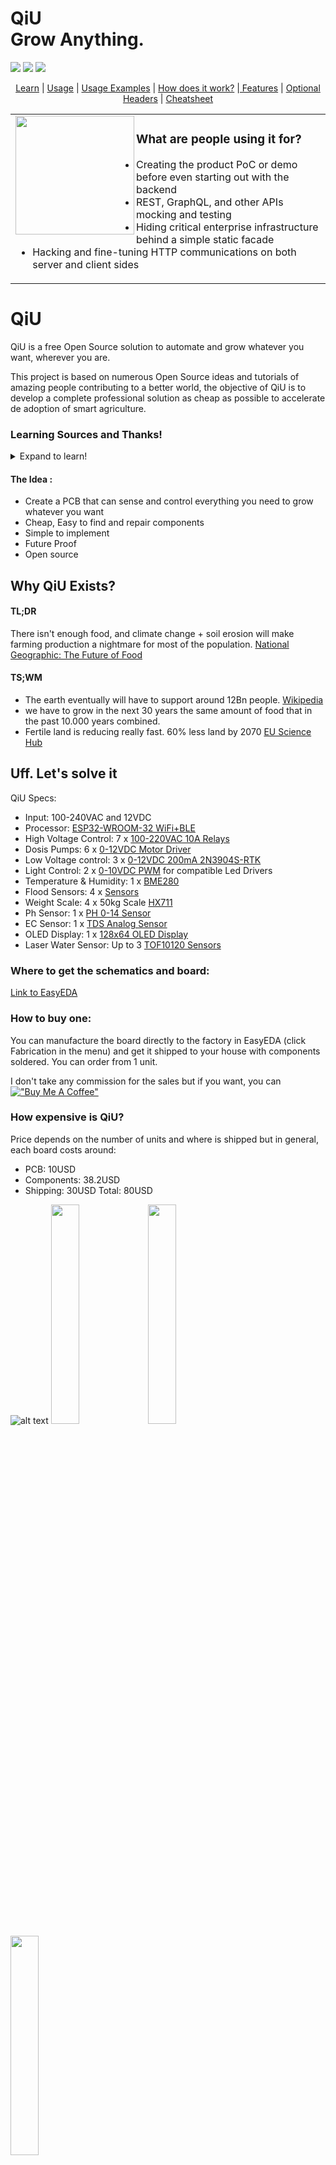 <h1>QiU<br>
Grow Anything.</h1>

<a title="License MIT" href="https://github.com/xnbox/DeepfakeHTTP/blob/master/LICENSE"><img src="https://img.shields.io/badge/license-MIT-blue?style=flat-square"></a>
<a title="Release 0.8" href="https://github.com/xnbox/DeepfakeHTTP/releases"><img src="https://img.shields.io/badge/release-5.1.1-4DC71F?style=flat-square"></a>
<a title="Powered by jnrivera" href="https://github.com/jnrivra"><img src="https://img.shields.io/badge/powered_by-Tommy-blueviolet?style=flat-square"></a>

<p align="center">
<a href="#led-gardener-opengarden">Learn</a> | <a href="#usage">Usage</a> | <a href="#usage-exampes">Usage Examples</a> | <a href="#how-does-it-work">How does it work?</a> |<a href="#features"> Features</a> | <a href="#appendix-aoptional-request-headers">Optional Headers</a> | <a href="Cheatsheet.md">Cheatsheet</a>
</p>

<p align="center">
<table>
<tr>
<td>
<img align="left" src="https://raw.githubusercontent.com/xnbox/DeepfakeHTTP/main/img/image1.png" width="190">
<h3>What are people using it for?</h3>
<ul>
    <li>Creating the product PoC or demo before even starting out with the backend</li>
    <li>REST, GraphQL, and other APIs mocking and testing</li>
    <li>Hiding critical enterprise infrastructure behind a simple static facade</li>
    <li>Hacking and fine-tuning HTTP communications on both server and client sides</li>
</ul>
<img width="1000" height="0">
</td>
</tr>
</table>
</p>




# QiU

QiU is a free Open Source solution to automate and grow whatever you want, wherever you are. 

This project is based on numerous Open Source ideas and tutorials of amazing people contributing to a better world, the objective of QiU is to develop a complete professional solution as cheap as possible to accelerate de adoption of smart agriculture.


### Learning Sources and Thanks!
<details>
 <summary>Expand to learn!</summary>

```
```
  
### Led Gardener OpenGarden
[Github](https://github.com/ledgardener/gardenAutomation)

### Hydroponics / Gardening
[Hoocho](https://www.youtube.com/channel/UC2DFOHCzzuSlS8vyrvMq7Ng)

[Simple Greens Hydroponics](https://www.youtube.com/channel/UCaS_KzwSmTVuWvR1xTsllwA)

[Epic Gardening](https://www.youtube.com/channel/UCSbyncU597LMwb3HhnAI_4w)

[Kyle Gabriel](https://www.youtube.com/channel/UCA4gOP4kv3uYbPybAraDuUw)


### Home Assistant / Node-red / Hardware
[Andreas Spiess](https://www.youtube.com/c/AndreasSpiess)

[The Hook Up](https://www.youtube.com/channel/UC2gyzKcHbYfqoXA5xbyGXtQ)

[Steve Cope](https://www.youtube.com/user/stevecope)

[Electronic Clinic](https://www.youtube.com/channel/UCo1jouP-SEy7Pjrk1p-lDaQ)

```
```
</details>

#### The Idea :
* Create a PCB that can sense and control everything you need to grow whatever you want
* Cheap, Easy to find and repair components
* Simple to implement
* Future Proof
* Open source


## Why QiU Exists?

#### TL;DR

There isn't enough food, and climate change + soil erosion will make farming production a nightmare for most of the population.
[National Geographic: The Future of Food](https://www.nationalgeographic.com/foodfeatures/feeding-9-billion/)


#### TS;WM
* The earth eventually will have to support around 12Bn people. [Wikipedia](https://en.wikipedia.org/wiki/Projections_of_population_growth) 
* we have to grow in the next 30 years the same amount of food that in the past 10.000 years combined.
* Fertile land is reducing really fast. 60% less land by 2070 [EU Science Hub](https://ec.europa.eu/jrc/en/news/global-soil-erosion-projected-be-worse-previously-expected)

## Uff. Let's solve it

QiU Specs:
- Input: 100-240VAC and 12VDC
- Processor: [ESP32-WROOM-32 WiFi+BLE](https://lcsc.com/product-detail/WiFi-Modules_Espressif-Systems-ESP32-WROOM-32_C82899.html)
- High Voltage Control: 7 x [ 100-220VAC 10A Relays](https://lcsc.com/product-detail/Power-Relays_Ningbo-Songle-Relay-SRD-05VDC-SL-C_C35449.html)
- Dosis Pumps: 6 x [0-12VDC Motor Driver](https://www.lcsc.com/product-detail/Motor-Driver-ICs_HGSEMI-L293DN_C434590.html)
- Low Voltage control: 3 x [0-12VDC 200mA 2N3904S-RTK](https://www.lcsc.com/product-detail/Transistors-NPN-PNP_KEC_2n3904S-RTK-P_2n3904S-RTK-P_C18536.html) 
- Light Control: 2 x [0-10VDC PWM](https://www.lcsc.com/product-detail/Optocouplers-Phototransistor-Output_Sharp-Microelectronics-PC817X2CSP9F_C66405.html) for compatible Led Drivers
- Temperature & Humidity: 1 x [BME280](https://lcsc.com/product-detail/Humidity-Sensors-Temperature-and-Humidity-Sensors_Bosch-Sensortec-BME280_C92489.html)
- Flood Sensors: 4 x [Sensors](https://www.aliexpress.com/item/32562744759.html?spm=a2g0s.9042311.0.0.70ef4c4dyahqkG)
- Weight Scale: 4 x 50kg Scale [HX711](https://www.aliexpress.com/item/32786655201.html?spm=a2g0s.9042311.0.0.70ef4c4dyahqkG)
- Ph Sensor: 1 x [PH 0-14 Sensor](https://www.aliexpress.com/item/1005002973899737.html?spm=a2g0s.9042311.0.0.70ef4c4dyahqkG)
- EC Sensor: 1 x [TDS Analog Sensor](https://www.aliexpress.com/item/1005003343459012.html?spm=a2g0s.9042311.0.0.70ef4c4dyahqkG)
- OLED Display: 1 x [128x64 OLED Display](https://www.aliexpress.com/item/32957392300.html?spm=a2g0o.productlist.0.0.7f3a5dd8rtcThQ&algo_pvid=81bb12a4-6b82-4953-ae34-5724fe5d0fa6&aem_p4p_detail=2021101209184112938460683862600027638738&algo_exp_id=81bb12a4-6b82-4953-ae34-5724fe5d0fa6-1&pdp_ext_f=%7B%22sku_id%22%3A%2210000002569065727%22%7D) 
- Laser Water Sensor: Up to 3 [TOF10120 Sensors](https://www.aliexpress.com/item/1005003301622057.html?spm=a2g0s.9042311.0.0.70ef4c4dyahqkG)


### Where to get the schematics and board:
[Link to EasyEDA](https://oshwlab.com/project/join/1434277bf96d4e55b25e27bfc97eff9a)

### How to buy one:
You can manufacture the board directly to the factory in EasyEDA (click Fabrication in the menu) and get it shipped to your house with components soldered. You can order from 1 unit. 

I don't take any commission for the sales but if you want, you can  
[!["Buy Me A Coffee"](https://www.buymeacoffee.com/assets/img/custom_images/orange_img.png)](https://www.buymeacoffee.com/jnrivera)


### How expensive is QiU?
Price depends on the number of units and where is shipped but in general, each board costs around:
- PCB: 10USD
- Components: 38.2USD
- Shipping: 30USD
Total: 80USD

![alt text](https://github.com/jnrivra/QiU/blob/main/Images/PCB_sections.png)
<img src="https://github.com/jnrivra/QiU/blob/main/Images/PCB_3D.png" width="30%"></img> <img src="https://github.com/jnrivra/QiU/blob/main/Images/PCB_Board.png" width="30%"></img> <img src="https://github.com/jnrivra/QiU/blob/main/Images/PCB_Silk.png" width="30%"></img> 



![alt text](https://github.com/jnrivra/QiU/blob/main/Images/3D_Apartment_MicroFarm.png)










# Hydroponics system

I'm creating a hydroponics system for my own apartment

* cheap
* 


To-Do:
* Upload Raspberry Image "plug and play" with Home Assistant and everything ready to go.

# A collapsible section containing markdown
<details>
  <summary>Click to expand!</summary>
  
  ## Heading
  1. A numbered
  2. list
     * With some
     * Sub bullets
</details>

# A collapsible section containing code
<details>
  <summary>Click to expand!</summary>
  
  ```javascript
    function logSometing(something) {
      console.log(`Logging: ${something}`);
    }
  ```
</details>

# How to structure
```
# A collapsible section with markdown
<details>
  <summary>Click to expand!</summary>
  
  ## Heading
  1. A numbered
  2. list
     * With some
     * Sub bullets
</details>
```
**Two important rules:**
1. Make sure you have an **empty line** after the closing `</summary>` tag, otherwise the markdown/code blocks won't show correctly.
2. Make sure you have an **empty line** after the closing `</details>` tag if you have multiple collapsible sections.








# Foobar

Foobar is a Python library for dealing with word pluralization.

## Installation

Use the package manager [pip](https://pip.pypa.io/en/stable/) to install foobar.

```bash
pip install foobar
```

## Usage

```python
import foobar

# returns 'words'
foobar.pluralize('word')

# returns 'geese'
foobar.pluralize('goose')

# returns 'phenomenon'
foobar.singularize('phenomena')
```

## Contributing
Pull requests are welcome. For major changes, please open an issue first to discuss what you would like to change.

Please make sure to update tests as appropriate.

## License
[MIT](https://choosealicense.com/licenses/mit/)
